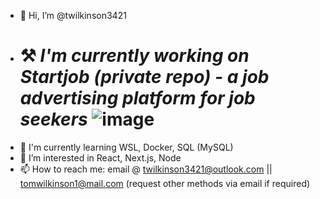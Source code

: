 - 👋 Hi, I’m @twilkinson3421
- # ⚒️ ***I'm currently working on Startjob (private repo) - a job advertising platform for job seekers*** ![image](https://github.com/twilkinson3421/twilkinson3421/assets/88404826/006c552a-8c8f-40cd-a2fa-9beaf85889b5)
- 🏫 I'm currently learning WSL, Docker, SQL (MySQL)
- 👀 I’m interested in React, Next.js, Node
- 📫 How to reach me: email @ twilkinson3421@outlook.com || tomwilkinson1@mail.com (request other methods via email if required)
